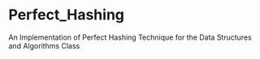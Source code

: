 # Perfect_Hashing
An Implementation of Perfect Hashing Technique for the Data Structures and Algorithms Class

